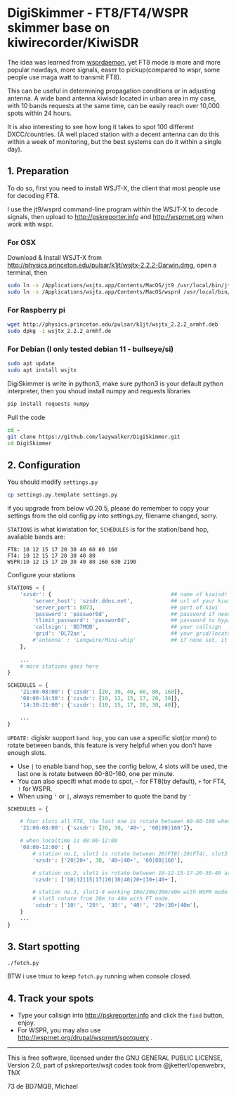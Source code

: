 # DigiSkimmer - FT8/FT4/WSPR skimmer base on kiwirecorder/KiwiSDR
The idea was learned from [wsprdaemon](https://raw.githubusercontent.com/rrobinett/wsprdaemon), yet FT8 mode is more and more popular nowdays, more signals, easer to pickup(compared to wspr, some people use maga watt to transmit FT8). 

This can be useful in determining propagation conditions or in adjusting antenna. A wide band antenna kiwisdr located in urban area in my case, with 10 bands requests at the same time, can be easily reach over 10,000 spots within 24 hours.

It is also interesting to see how long it takes to spot 100 different DXCC/countries. (A well placed station with a decent antenna can do this within a week of monitoring, but the best systems can do it within a single day).

## 1. Preparation
To do so, first you need to install WSJT-X, the client that most people use for decoding FT8.

I use the jt9/wsprd command-line program within the WSJT-X to decode signals, then upload to http://pskreporter.info and http://wsprnet.org when work with wspr.

### For OSX

Download & Install WSJT-X from http://physics.princeton.edu/pulsar/k1jt/wsjtx-2.2.2-Darwin.dmg, open a terminal, then

```bash
sudo ln -s /Applications/wsjtx.app/Contents/MacOS/jt9 /usr/local/bin/jt9
sudo ln -s /Applications/wsjtx.app/Contents/MacOS/wsprd /usr/local/bin/wsprd
```

### For Raspberry pi
```bash
wget http://physics.princeton.edu/pulsar/k1jt/wsjtx_2.2.2_armhf.deb
sudo dpkg -i wsjtx_2.2.2_armhf.de
```

### For Debian (I only tested debian 11 - bullseye/si)
```bash
sudo apt update
sudo apt install wsjtx
```

DigiSkimmer is write in python3, make sure python3 is your default python interpreter, then you shoud install numpy and requests libraries
```bash
pip install requests numpy
```

Pull the code 
```bash
cd ~
git clone https://github.com/lazywalker/DigiSkimmer.git
cd DigiSkimmer
```

## 2. Configuration
You should modify `settings.py`

```bash
cp settings.py.template settings.py
```
if you upgrade from below v0.20.5, please do remember to copy your settings from the old config.py into settings.py, filename changed, sorry.

`STATIONS` is what kiwistation for, `SCHEDULES` is for the station/band hop, avaliable bands are:
```
FT8: 10 12 15 17 20 30 40 60 80 160
FT4: 10 12 15 17 20 30 40 80
WSPR:10 12 15 17 20 30 40 80 160 630 2190
```

Configure your stations

```python
STATIONS = {
    'szsdr': {                                      ## name of kiwisdr station
        'server_host': 'szsdr.ddns.net',            ## url of your kiwisdr station
        'server_port': 8073,                        ## port of kiwi
        'password': 'passwor0d',                    ## password if needed
        'tlimit_password': 'passwor0d',             ## password to bypass time limited, if needed
        'callsign': 'BD7MQB',                       ## your callsign
        'grid': 'OL72an',                           ## your grid/locator, if none set will use the kiwisdr's setting
        #'antenna' : 'Longwire/Mini-whip'           ## if none set, it'll read the antenna information from the kiwisdr
    },
    
    ...
    # more stations goes here
}

SCHEDULES = {
    '21:00-08:00': {'czsdr': [20, 30, 40, 60, 80, 160]},
    '08:00-14:30': {'czsdr': [10, 12, 15, 17, 20, 30]},
    '14:30-21:00': {'czsdr': [10, 15, 17, 20, 30, 40]},

    ...
}

```

`UPDATE:` digiskr support `band hop`, you can use a specific slot(or more) to rotate between bands, this feature is very helpful when you don't have enough slots. 

* Use `|` to enable band hop, see the config below, 4 slots will be used, the last one is rotate between 60-80-160, one per minute.
* You can also specifi what mode to spot, `~` for FT8(by default), `+` for FT4, `!` for WSPR.
* When using `'` or `|`, always remember to quote the band by `'`

```python
SCHEDULES = {

    # four slots all FT8, the last one is rotate between 60-80-160 when localtime is 21:00-08:00
    '21:00-08:00': {'szsdr': [20, 30, '40~', '60|80|160']},    

    # when localtime is 08:00-12:00
    '08:00-12:00': {
        # station no.1, slot1 is rotate between 20(FT8)-20(FT4), slot3 is 40(FT8)-40(FT4)
        'szsdr': ['20|20+', 30, '40~|40+', '60|80|160'],

        # station no.2, slot1 is rotate between 10-12-15-17-20-30-40 at FT8 mode, then 20-30-40 at FT4 mode
        'czsdr': ['10|12|15|17|20|30|40|20+|30+|40+'],

        # station no.3, slot1-4 working 10m/20m/30m/40m with WSPR mode at the same time, 
        # slot5 rotate from 20m to 40m with FT mode.
        'cdsdr': ['10!', '20!', '30!', '40!', '20+|30+|40m'],
    }
    ...
}

```


## 3. Start spotting
```bash
./fetch.py
```

BTW i use tmux to keep `fetch.py` running when console closed.

## 4. Track your spots
- Type your callsign into http://pskreporter.info and click the `find` button, enjoy. 
- For WSPR, you may also use http://wsprnet.org/drupal/wsprnet/spotquery .

---
This is free software, licensed under the GNU GENERAL PUBLIC LICENSE, Version 2.0, part of pskreporter/wsjt codes took from @jketterl/openwebrx, TNX

73 de BD7MQB, Michael